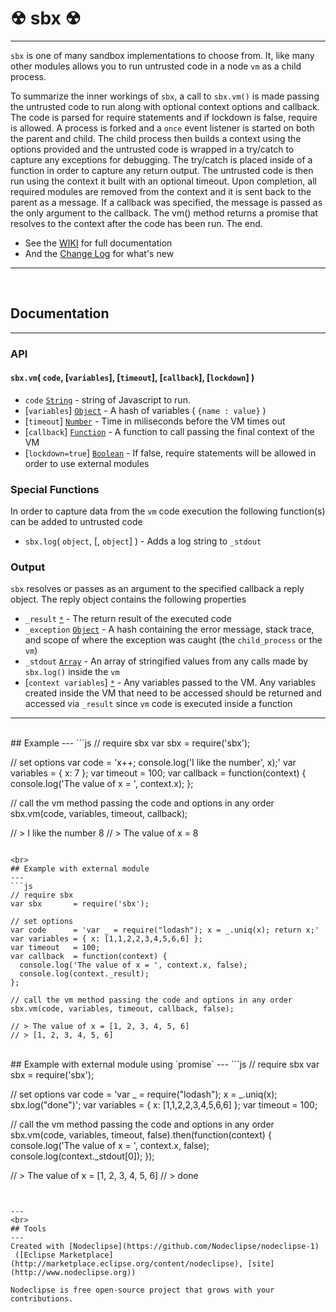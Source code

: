 # ☢ sbx ☢
---

`sbx` is one of many sandbox implementations to choose from. It, like many other modules allows you to run untrusted code in a node `vm` as a child process. 

To summarize the inner workings of `sbx`, a call to `sbx.vm()` is made passing the untrusted code to run along with optional context options and callback. The code is parsed for require statements and if lockdown is false, require is allowed. A process is forked and a `once` event listener is started on both the parent and child. The child process then builds a context using the options provided and the untrusted code is wrapped in a try/catch to capture any exceptions for debugging. The try/catch is placed inside of a function in order to capture any return output. The untrusted code is then run using the context it built with an optional timeout. Upon completion, all required modules are removed from the context and it is sent back to the parent as a message. If a callback was specified, the message is passed as the only argument to the callback. The vm() method returns a promise that resolves to the context after the code has been run. The end.

* See the [WIKI](https://github.com/bhoriuchi/sbx/wiki) for full documentation
* And the [Change Log](https://github.com/bhoriuchi/sbx/wiki/Change-Log) for what's new

---
<br>

## Documentation
---
### API

#### `sbx.vm`( `code`, [`variables`], [`timeout`], [`callback`], [`lockdown`] )

* `code` [`String`](https://developer.mozilla.org/en-US/docs/Web/JavaScript/Reference/Global_Objects/String) - string of Javascript to run.
* [`variables`] [`Object`](https://developer.mozilla.org/en-US/docs/Web/JavaScript/Reference/Global_Objects/Object) - A hash of variables ( `{name : value}` )
* [`timeout`] [`Number`](https://developer.mozilla.org/en-US/docs/Web/JavaScript/Reference/Global_Objects/Number) - Time in miliseconds before the VM times out
* [`callback`] [`Function`](https://developer.mozilla.org/en-US/docs/Web/JavaScript/Reference/Global_Objects/Function) - A function to call passing the final context of the VM
* [`lockdown=true`] [`Boolean`](https://developer.mozilla.org/en-US/docs/Web/JavaScript/Reference/Global_Objects/Boolean) - If false, require statements will be allowed in order to use external modules


### Special Functions
In order to capture data from the `vm` code execution the following function(s) can be added to untrusted code

* `sbx.log`( `object`, [, `object`] ) - Adds a log string to `_stdout`


### Output
`sbx` resolves or passes as an argument to the specified callback a reply object. The reply object contains the following properties

* `_result` [`*`](https://developer.mozilla.org/en-US/docs/Web/JavaScript/Reference/Global_Objects) - The return result of the executed code
* `_exception` [`Object`](https://developer.mozilla.org/en-US/docs/Web/JavaScript/Reference/Global_Objects/Object) - A hash containing the error message, stack trace, and scope of where the exception was caught (the `child_process` or the `vm`)
* `_stdout` [`Array`](https://developer.mozilla.org/en-US/docs/Web/JavaScript/Reference/Global_Objects/Array) - An array of stringified values from any calls made by `sbx.log()` inside the `vm`
* [`context variables`] [`*`](https://developer.mozilla.org/en-US/docs/Web/JavaScript/Reference/Global_Objects) - Any variables passed to the VM. Any variables created inside the VM that need to be accessed should be returned and accessed via `_result` since `vm` code is executed inside a function

---
<br>
## Example
---
```js
// require sbx
var sbx       = require('sbx');

// set options
var code      = 'x++; console.log(\'I like the number\', x);'
var variables = { x: 7 };
var timeout   = 100;
var callback  = function(context) {
  console.log('The value of x = ', context.x);
};

// call the vm method passing the code and options in any order
sbx.vm(code, variables, timeout, callback);

// > I like the number 8
// > The value of x = 8

```

<br>
## Example with external module
---
```js
// require sbx
var sbx       = require('sbx');

// set options
var code      = 'var _ = require("lodash"); x = _.uniq(x); return x;'
var variables = { x: [1,1,2,2,3,4,5,6,6] };
var timeout   = 100;
var callback  = function(context) {
  console.log('The value of x = ', context.x, false);
  console.log(context._result);
};

// call the vm method passing the code and options in any order
sbx.vm(code, variables, timeout, callback, false);

// > The value of x = [1, 2, 3, 4, 5, 6]
// > [1, 2, 3, 4, 5, 6]

```


<br>
## Example with external module using `promise`
---
```js
// require sbx
var sbx       = require('sbx');

// set options
var code      = 'var _ = require("lodash"); x = _.uniq(x); sbx.log("done")';
var variables = { x: [1,1,2,2,3,4,5,6,6] };
var timeout   = 100;

// call the vm method passing the code and options in any order
sbx.vm(code, variables, timeout, false).then(function(context) {
    console.log('The value of x = ', context.x, false);
    console.log(context._stdout[0]);
});

// > The value of x = [1, 2, 3, 4, 5, 6]
// > done

```


---
<br>
## Tools
---
Created with [Nodeclipse](https://github.com/Nodeclipse/nodeclipse-1)
 ([Eclipse Marketplace](http://marketplace.eclipse.org/content/nodeclipse), [site](http://www.nodeclipse.org))   

Nodeclipse is free open-source project that grows with your contributions.
